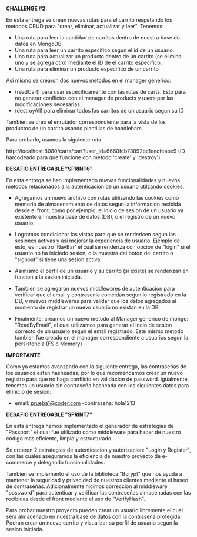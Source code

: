 **CHALLENGE #2:**

En esta entrega se crean nuevas rutas para el carrito respetando los metodos CRUD para "crear, eliminar, actualizar y leer".
Tenemos:

- Una ruta para leer la cantidad de carritos dentro de nuestra base de datos en MongoDB.
- Una ruta para leer un carrito especifico segun el id de un usuario.
- Una ruta para actualizar un producto dentro de un carrito (se elimina uno y se agrega otro) mediante el ID de el carrito especifico.
- Una ruta para eliminar un producto especifico de un carrito

Asi mismo se crearon dos nuevos metodos en el manager generico:

- (readCart) para usar especificamente con las rutas de carts. Esto para no generar conflictos con el manager de products y users por las modificaciones necesarias.
- (destroyAll) para eliminar todos los carritos de un usuario segun su ID

Tambien se creo el enrutador correspondiente para la vista de los productos de un carrito usando plantillas de handlebars

Para probarlo, usamos la siguiente ruta:

http://localhost:8080/carts/cart?user_id=6660fcb73892bc1eecfeabe9 (ID harcodeado para que funcione con metodo 'create' y 'destroy')

**DESAFIO ENTREGABLE "SPRINT6"**

En esta entrega se han implementado nuevas funcionalidades y nuevos metodos relacionados a la autenticacion de un usuario utilzando cookies. 

- Agregamos un nuevo archivo con rutas utilizando las cookies como memoria de almacenamiento de datos segun la informacion recibida desde el front, como por ejemplo, el inicio de sesion de un usuario ya existente en nuestra base de datos (DB), o el registro de un nuevo usuario.

- Logramos condicionar las vistas para que se rendericen segun las sesiones activas y asi mejorar la experiencia de usuario. Ejemplo de esto, es nuestro 'NavBar' el cual se renderiza con opcion de "login" si el usuario no ha iniciado sesion, o la muestra del boton del carrito o "signout" si tiene una sesion activa. 

- Asimismo el perfil de un usuario y su carrito (si existe) se renderizan en funcion a la sesion iniciada. 

- Tambien se agregaron nuevos middlewares de autenticacion para verificar que el email y contrasenia coincidan segun lo registrado en la DB, y nuevos middlewares para validar que los datos agregados al momento de registrar un nuevo usuario no existan en la DB. 

- Finalmente, creamos un nuevo metodo al Manager generico de mongo: "ReadByEmail", el cual utilizamos para generar el incio de sesion correcto de un usuario segun el email registrado. Este mismo metodo tambien fue creado en el manager correspondiente a usuarios segun la persistencia (FS o Memory)

**IMPORTANTE**

Como ya estamos avanzando con la siguiente entrega, las contraseñas de los usuarios estan hasheadas, por lo que recomendamos crear un nuevo registro para que no haga conflicto en validacion de password. igualmente, tenemos un usuario sin contraseña hasheada con los siguientes datos para el inicio de sesion:

- email: prueba1@coder.com
  -contraseña: hola1213

**DESAFIO ENTREGABLE "SPRINT7"**

En esta entrega hemos implementado el generador de estrategias de "Passport" el cual fue utilizado como middleware para hacer de nuestro codigo mas eficiente, limpio y estructurado.

Se crearon 2 estrategias de autenticacion y autorizacion: "Login y Register", con las cuales aseguramos la eficiencia de nuestro proyecto de e-commerce y delegando funcionalidades.

Tambien se implemento el uso de la biblioteca "Bcrypt" que nos ayuda a mantener la seguridad y privacidad de nuestros clientes mediante el haseo de contraseñas. Adicionalmente hicimos correccion al middleware "password" para autenticar y verificar las contraseñas almacenadas con las recibidas desde el front mediante el uso de "VerifyHash".

Para probar nuestro proyecto pueden crear un usuario libremente el cual sera almacenado en nuestra base de datos con la contraseña protegida. Podran crear un nuevo carrito y visualizar su perfil de usuario segun la sesion iniciada.
